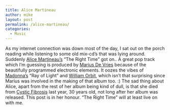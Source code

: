 ```yaml
---
title: Alice Martineau
author: mike
layout: post
permalink: /alice-martineau/
categories:
  - Music
---
```

As my internet connection was down most of the day, I sat out on the porch reading while listening to some old mix-cd&#8217;s that was lying around. Suddenly [Alice Martineau&#8217;s][1] &#8220;The Right Time&#8221; got on.. A great pop track which I&#8217;m guessing is produced by <a target="_blank" href="http://www.soundonsound.com/sos/sep98/articles/mariusdevries.html">Marius De Vries</a> because of the beautifully programmed electronic elements. It oozes the vibes of <a target="_blank" href="http://www.madonna.com">Madonna&#8217;s</a> &#8220;Ray of Light&#8221; and <a target="_blank" href="http://www.williamorbit.com/">William Orbit</a>, which isn&#8217;t that surprising since Marius was involved in the making of that album too. :) The sad thing about Alice, apart from the rest of her album being kind of dull, is that she died from <a target="_blank" href="http://www.cff.org/">Cystic Fibrosis</a> last year, 30 years old, not long after her album was released. This post is in her honour. &#8220;The Right Time&#8221; will at least live on with me.

 [1]: http://www.alicemartineau.com/